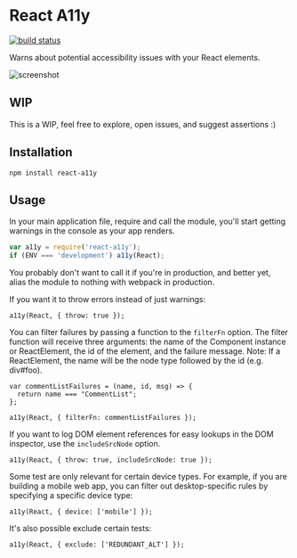 React A11y
==========

[![build status](https://img.shields.io/travis/reactjs/react-a11y/master.svg?style=flat-square)](https://travis-ci.org/reactjs/react-a11y)

Warns about potential accessibility issues with your React elements.

![screenshot](http://i.imgur.com/naQTETB.png)

WIP
---

This is a WIP, feel free to explore, open issues, and suggest assertions :)

Installation
------------

`npm install react-a11y`

Usage
-----

In your main application file, require and call the module, you'll start
getting warnings in the console as your app renders.

```js
var a11y = require('react-a11y');
if (ENV === 'development') a11y(React);
```

You probably don't want to call it if you're in production, and better
yet, alias the module to nothing with webpack in production.

If you want it to throw errors instead of just warnings:

```
a11y(React, { throw: true });
```

You can filter failures by passing a function to the `filterFn` option. The
filter function will receive three arguments: the name of the Component
instance or ReactElement, the id of the element, and the failure message.
Note: If a ReactElement, the name will be the node type followed by the id
(e.g. div#foo).

```
var commentListFailures = (name, id, msg) => {
  return name === "CommentList";
};

a11y(React, { filterFn: commentListFailures });
```

If you want to log DOM element references for easy lookups in the DOM inspector,
use the `includeSrcNode` option.

```
a11y(React, { throw: true, includeSrcNode: true });
```

Some test are only relevant for certain device types. For example,
if you are building a mobile web app, you can filter out
desktop-specific rules by specifying a specific device type:

```
a11y(React, { device: ['mobile'] });
```

It's also possible exclude certain tests:

```
a11y(React, { exclude: ['REDUNDANT_ALT'] });
```
